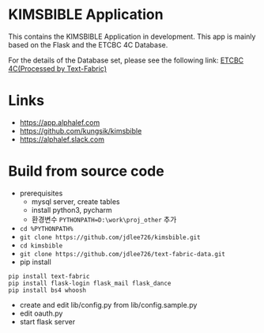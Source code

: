 # KIMSBIBLE Application

This contains the KIMSBIBLE Application in development.
This app is mainly based on the Flask and the ETCBC 4C Database.

For the details of the Database set, please see the following link: [ETCBC 4C(Processed by Text-Fabric)](https://etcbc.github.io/text-fabric-data/features/hebrew/etcbc4c/0_home.html)

# Links
- https://app.alphalef.com
- https://github.com/kungsik/kimsbible
- https://alphalef.slack.com

# Build from source code
- prerequisites
  - mysql server, create tables
  - install python3, pycharm
  - 환경변수 `PYTHONPATH=D:\work\proj_other` 추가
- `cd %PYTHONPATH%`
- `git clone https://github.com/jdlee726/kimsbible.git`
- `cd kimsbible`
- `git clone https://github.com/jdlee726/text-fabric-data.git`
- pip install
```
pip install text-fabric
pip install flask-login flask_mail flask_dance
pip install bs4 whoosh
```
- create and edit lib/config.py from lib/config.sample.py
- edit oauth.py
- start flask server
